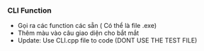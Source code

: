 ###  CLI Function
-  Gọi ra các function các sẵn ( Có thể là file .exe)
-  Thêm màu vào câu giao diện cho bắt mắt
-    Update: Use CLI.cpp file to code (DONT USE THE TEST FILE)
